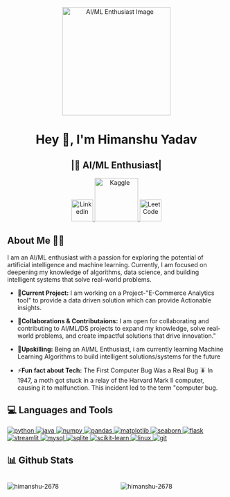 <div align="center">
  <img src="https://backiee.com/static/wallpapers/1000x563/386745.jpg" alt="AI/ML Enthusiast Image" style="max-width: 100%; height: 250px;" />
</div>

<h1 align="center">Hey 👋, I'm Himanshu Yadav</h1>
<h2 align="center">|🤖 AI/ML Enthusiast|</h2>




<div align="center">
  <a href="https://www.linkedin.com/in/himanshuy26/" target="_blank">
    <img src="https://cdn1.iconfinder.com/data/icons/social-links/382/linkedin-512.png" width="50" alt = "Linkedin" />
  </a>
  <a href="https://www.kaggle.com/himanshu26789" target="_blank">
    <img src="https://cdn.icon-icons.com/icons2/2699/PNG/512/kaggle_logo_icon_168474.png" width="100" alt = "Kaggle" />
  </a>
  <a href="https://leetcode.com/u/Himanshu_2678/" target="_blank">
    <img src="https://cdn.iconscout.com/icon/free/png-256/free-leetcode-logo-icon-download-in-svg-png-gif-file-formats--technology-social-media-vol-4-pack-logos-icons-2944960.png?f=webp" width="50" alt = "LeetCode"/>
  </a>
</div>


<h2>About Me 🏄🏼</h2>
<p>I am an AI/ML enthusiast with a passion for exploring the potential of artificial intelligence and machine learning. Currently, I am focused on deepening my knowledge of algorithms, data science, and building intelligent systems that solve real-world problems.</p>

- 🔭**Current Project:** I am working on a Project-"E-Commerce Analytics tool" to provide a data driven solution which can provide Actionable insights.

- 👯**Collaborations & Contributaions:** I am open for collaborating and contributing to AI/ML/DS projects to expand my knowledge, solve real-world problems, and create impactful solutions that drive innovation."

- 🌱**Upskilling:** Being an AI/ML Enthusiast, i am currently learning Machine Learning Algorithms to build intelligent solutions/systems for the future

- ⚡**Fun fact about Tech:** The First Computer Bug Was a Real Bug 🪳 In 1947, a moth got stuck in a relay of the Harvard Mark II computer, causing it to malfunction. This incident led to the term "computer bug.





<h2 align="left">💻 Languages and Tools </h2>

<p align="left">
  <a href="https://www.python.org" target="_blank" rel="noreferrer">
    <img src="https://img.shields.io/badge/Python-%2333A1C9.svg?style=for-the-badge&logo=python&logoColor=white" alt="python" style="max-width: 100%;" />
  </a>
  <a href="https://www.java.com" target="_blank" rel="noreferrer">
    <img src="https://img.shields.io/badge/Java-%23F8981D.svg?style=for-the-badge&logo=java&logoColor=white" alt="java" style="max-width: 100%;" />
  </a>
  <a href="https://numpy.org" target="_blank" rel="noreferrer">
    <img src="https://img.shields.io/badge/Numpy-%2312B3B0.svg?style=for-the-badge&logo=numpy&logoColor=white" alt="numpy" style="max-width: 100%;" />
  </a>
  <a href="https://pandas.pydata.org/" target="_blank" rel="noreferrer">
    <img src="https://img.shields.io/badge/Pandas-%2314989D.svg?style=for-the-badge&logo=pandas&logoColor=white" alt="pandas" style="max-width: 100%;" />
  </a>
  <a href="https://matplotlib.org/" target="_blank" rel="noreferrer">
    <img src="https://img.shields.io/badge/Matplotlib-%232F80C5.svg?style=for-the-badge&logo=matplotlib&logoColor=white" alt="matplotlib" style="max-width: 100%;" />
  </a>
  <a href="https://seaborn.pydata.org/" target="_blank" rel="noreferrer">
    <img src="https://img.shields.io/badge/Seaborn-%23444493.svg?style=for-the-badge&logo=seaborn&logoColor=white" alt="seaborn" style="max-width: 100%;" />
  </a>
  <a href="https://flask.palletsprojects.com/" target="_blank" rel="noreferrer">
    <img src="https://img.shields.io/badge/Flask-%230A2D4F.svg?style=for-the-badge&logo=flask&logoColor=white" alt="flask" style="max-width: 100%;" />
  </a>
  <a href="https://streamlit.io/" target="_blank" rel="noreferrer">
    <img src="https://img.shields.io/badge/Streamlit-%23FF4B00.svg?style=for-the-badge&logo=streamlit&logoColor=white" alt="streamlit" style="max-width: 100%;" />
  </a>
  <a href="https://www.mysql.com/" target="_blank" rel="noreferrer">
    <img src="https://img.shields.io/badge/MySQL-%234E7FC7.svg?style=for-the-badge&logo=mysql&logoColor=white" alt="mysql" style="max-width: 100%;" />
  </a>
  <a href="https://www.sqlite.org/" target="_blank" rel="noreferrer">
    <img src="https://img.shields.io/badge/SQLite-%23FFD700.svg?style=for-the-badge&logo=sqlite&logoColor=white" alt="sqlite" style="max-width: 100%;" />
  </a>
  <a href="https://scikit-learn.org/" target="_blank" rel="noreferrer">
    <img src="https://img.shields.io/badge/Scikit--learn-%23FF6347.svg?style=for-the-badge&logo=scikit-learn&logoColor=white" alt="scikit-learn" style="max-width: 100%;" />
  </a>
  <a href="https://www.linux.org/" target="_blank" rel="noreferrer">
    <img src="https://img.shields.io/badge/Linux-%232A3B46.svg?style=for-the-badge&logo=linux&logoColor=white" alt="linux" style="max-width: 100%;" />
  </a>
  <a href="https://git-scm.com/" target="_blank" rel="noreferrer">
    <img src="https://img.shields.io/badge/Git-%23D44D31.svg?style=for-the-badge&logo=git&logoColor=white" alt="git" style="max-width: 100%;" />
  </a>
</p>




<h2>📊 Github Stats </h2>

<div style="display: flex; justify-content: space-between; width: 100%; margin-bottom: 20px;">
  <p style="width: 48%;"><img align="left" src="https://github-readme-stats.vercel.app/api?username=himanshu-2678&show_icons=true&locale=en" alt="himanshu-2678" /></p>
  <p style="width: 48%;"><img align="left" src="https://github-readme-stats.vercel.app/api/top-langs?username=himanshu-2678&show_icons=true&locale=en&layout=compact" alt="himanshu-2678" /></p>
</div>



